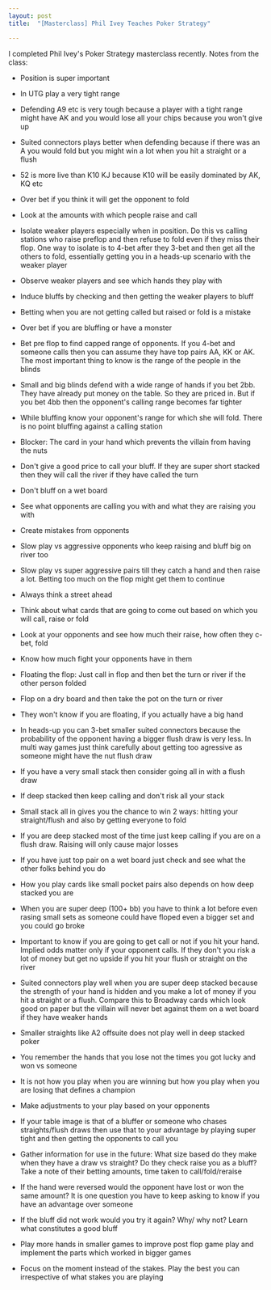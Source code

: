 ```yaml
---
layout: post
title:  "[Masterclass] Phil Ivey Teaches Poker Strategy"

---
```

I completed Phil Ivey's Poker Strategy masterclass recently. Notes from the class:

+ Position is super important

+ In UTG play a very tight range

+ Defending A9 etc is very tough because a player with a tight range might have AK and you would lose all your chips because you won't give up

+ Suited connectors plays better when defending because  if there was an A you would fold but you might win a lot when you hit a straight or a flush

+ 52 is more live than K10 KJ because K10 will be easily dominated  by AK, KQ etc

+ Over bet if you think it will get the opponent to fold

+ Look at the amounts with which people raise and call

+ Isolate weaker players especially when in position. Do this vs calling stations who raise preflop and then refuse to fold even if they miss their flop. One way to isolate is to 4-bet after they 3-bet and then get all the others to fold, essentially getting you in a heads-up scenario with the weaker player

+ Observe weaker players and see which hands they play with

+ Induce bluffs by checking and then getting the weaker players to bluff

+ Betting when you are not getting called but raised or fold is a mistake

+ Over bet if you are bluffing or have a monster

+ Bet pre flop to find capped range of opponents. If you 4-bet and someone calls then you can assume they have top pairs AA, KK or AK. The most important thing to know is the range of the people in the blinds

+ Small and big blinds defend with a wide range of hands if you bet 2bb. They have already put money on the table. So they are priced in. But if you bet 4bb then the opponent's calling range becomes far tighter

+ While bluffing know your opponent's range for which she will fold. There is no point bluffing against a calling station

+ Blocker: The card in your hand which prevents the villain from having the nuts

+ Don't give a good price to call your bluff. If they are super short stacked then they will call the river if they have called the turn

+ Don't bluff on a wet board

+ See what opponents are calling you with and what they are raising you with

+ Create mistakes from opponents

+ Slow play vs aggressive opponents who keep raising and bluff big on river too

+ Slow play vs super aggressive pairs till they catch a hand and then raise a lot. Betting too much on the flop might get them to continue

+ Always think a street ahead

+ Think about what cards that are going to come out based on which you will call, raise or fold

+ Look at your opponents and see how much their raise, how often they c-bet, fold

+ Know how much fight your opponents have in them

+ Floating the flop: Just call in flop and then bet the turn or river if the other person folded

+ Flop on a dry board and then take the pot on the turn or river

+ They won't know if you are floating, if you actually have a big hand

+ In heads-up you can 3-bet smaller suited connectors because the probability of the opponent having a bigger flush draw is very less. In multi way games just think carefully about getting too agressive as someone might have the nut flush draw

+ If you have a very small stack then consider going all in with a flush draw

+ If deep stacked then keep calling and don't risk all your stack

+ Small stack all in gives you the chance to win 2 ways: hitting your straight/flush and also by getting everyone to fold

+ If you are deep stacked most of the time just keep calling if you are on a flush draw. Raising will only cause major losses

+ If you have just top pair on a wet board just check and see what the other folks  behind you do

+ How you play cards like small pocket pairs also depends on how deep stacked you are

+ When you are super deep (100+ bb) you have to think a lot before even rasing small sets as someone could have floped even a bigger set and you could go broke

+ Important to know if you are going to get call or not if you hit your hand. Implied odds matter only if your opponent calls. If they don't you risk a lot of money but get no upside if you hit your flush or straight on the river

+ Suited connectors play well when you are super deep stacked because the strength of your hand is hidden and you make a lot of money if you hit a straight or a flush. Compare this to Broadway cards which look good on paper but the villain will never bet against them on a wet board if they have weaker hands

+ Smaller straights like A2 offsuite does not play well in deep stacked poker

+ You remember the hands that you lose not the times you got lucky and won vs someone

+ It is not how you play when you are winning but how you play when you are losing that defines a champion

+ Make adjustments to your play based on your opponents

+ If your table image is that of a bluffer or someone who chases straights/flush draws then use that to your advantage by playing super tight and then getting the opponents to call you

+ Gather information for use in the future: What size based do they make when they have a draw vs straight? Do they check raise you as a bluff? Take a note of their betting amounts, time taken to call/fold/reraise

+ If the hand were reversed would the opponent have lost or won the same amount? It is one question you have to keep asking to know if you have an advantage over someone

+ If the bluff did not work would you try it again? Why/ why not? Learn what constitutes a good bluff

+ Play more hands in smaller games to improve post flop game play and implement the parts which worked in bigger games

+ Focus on the moment instead of the stakes. Play the best you can irrespective of what stakes you are playing
